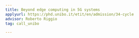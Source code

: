 ```yaml
---
title: Beyond edge computing in 5G systems
applyurl: https://phd.unibo.it/etit/en/admission/34-cycle
advisor: Roberto Riggio
tag: call_unibo

---
```

